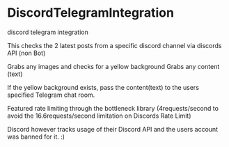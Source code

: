 # DiscordTelegramIntegration
discord telegram integration


This checks the 2 latest posts from a specific discord channel via discords API (non Bot) 

Grabs any images and checks for a yellow background
Grabs any content (text) 

If the yellow background exists, pass the content(text) to the users specified Telegram chat room. 

Featured rate limiting through the bottleneck library (4requests/second to avoid the 16.6requests/second limitation on Discords Rate Limit)


Discord however tracks usage of their Discord API and the users account was banned for it. :) 

